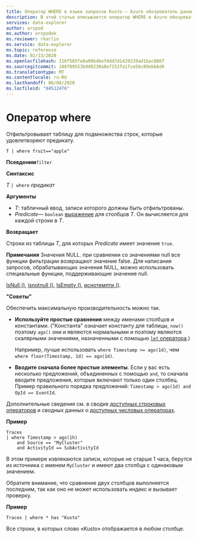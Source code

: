 ```yaml
---
title: Оператор WHERE в языке запросов Kusto — Azure обозреватель данных
description: В этой статье описывается оператор WHERE в Azure обозреватель данных.
services: data-explorer
author: orspod
ms.author: orspodek
ms.reviewer: rkarlin
ms.service: data-explorer
ms.topic: reference
ms.date: 02/13/2020
ms.openlocfilehash: 116f585fe8a09b4befddd7d1429229ad1bac886f
ms.sourcegitcommit: 188f89553b9d0230a8e7152fa1fce56c09ebb6d6
ms.translationtype: MT
ms.contentlocale: ru-RU
ms.lasthandoff: 06/08/2020
ms.locfileid: "84512476"
---
```

# <a name="where-operator"></a>Оператор where

Отфильтровывает таблицу для подмножества строк, которые удовлетворяют предикату.

```kusto
T | where fruit=="apple"
```

**Псевдоним**`filter`

**Синтаксис**

*T* `| where` *предикат*

**Аргументы**

* *T*: табличный ввод, записи которого должны быть отфильтрованы.
* *Predicate*— `boolean` [выражение](./scalar-data-types/bool.md) для столбцов *T*. Он вычисляется для каждой строки в *T*.

**Возвращает**

Строки из таблицы *T*, для которых *Predicate* имеет значение `true`.

**Примечания** Значения NULL. при сравнении со значениями null все функции фильтрации возвращают значение false. Для написания запросов, обрабатывающих значения NULL, можно использовать специальные функции, поддерживающие значение null.

[IsNull ()](./isnullfunction.md), [isnotnull ()](./isnotnullfunction.md), [IsEmpty ()](./isemptyfunction.md), [иснотемпти ()](./isnotemptyfunction.md). 

**"Советы"**

Обеспечить максимальную производительность можно так.

* **Используйте простые сравнения** между именами столбцов и константами. ("Константа" означает константу для таблицы, `now()` поэтому `ago()` они и являются нормальными и поэтому являются скалярными значениями, назначенными с помощью [ `let` оператора](./letstatement.md).)

    Например, лучше использовать `where Timestamp >= ago(1d)`, чем `where floor(Timestamp, 1d) == ago(1d)`.

* **Вводите сначала более простые элементы**. Если у вас есть несколько предложений, объединенных с помощью `and`, то сначала вводите предложения, которые включают только один столбец. Пример правильного порядка предложений: `Timestamp > ago(1d) and OpId == EventId`.

Дополнительные сведения см. в сводке [доступных строковых операторов](./datatypes-string-operators.md) и сводных данных о [доступных числовых операторах](./numoperators.md).

**Пример**

```kusto
Traces
| where Timestamp > ago(1h)
    and Source == "MyCluster"
    and ActivityId == SubActivityId 
```

В этом примере извлекаются записи, которые не старше 1 часа, берутся из источника с именем `MyCluster` и имеют два столбца с одинаковым значением. 

Обратите внимание, что сравнение двух столбцов выполняется последним, так как оно не может использовать индекс и вызывает проверку.

**Пример**

```kusto
Traces | where * has "Kusto"
```

Все строки, в которых слово «Kusto» отображается в любом столбце.
 
